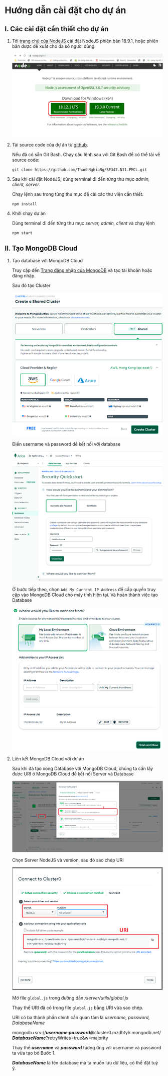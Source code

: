 # Hướng dẫn cài đặt cho dự án

## I. Các cài đặt cần thiết cho dự án

1.  Tới [trang chủ của NodeJS](https://nodejs.org/en/) cài đặt NodeJS phiên bản 18.9.1, hoặc phiên bản được đề xuất cho đa số người dùng.

    ![](./setup/InstallNode.png)

2.  Tải source code của dự án từ [github](https://github.com/ThanhNghiaNg/SE347.N11.PMCL.git).

    Nếu đã có sẵn Git Bash. Chạy câu lệnh sau với Git Bash để có thể tải về source code:

    ```
    git clone https://github.com/ThanhNghiaNg/SE347.N11.PMCL.git
    ```

3.  Sau khi cài đặt NodeJS, dùng terminal đi đến từng thư mục _admin, client, server_.

    Chạy lệnh sau trong từng thư mục để cài các thư viện cần thiết.

    ```
    npm install
    ```

4.  Khởi chạy dự án

    Dùng terminal đi đến từng thư mục _server, admin, client_ và chạy lệnh

    ```
    npm start
    ```

## II. Tạo MongoDB Cloud

1. Tạo database với MongoDB Cloud

   Truy cập đến [Trang đăng nhập của MongoDB](account.mongodb.com) và tạo tài khoản hoặc đăng nhập.

   Sau đó tạo Cluster

   ![](./setup/CreateCluster.png)

   Điền username và password để kết nối với database

   ![](./setup//Account.png)

   Ở bước tiếp theo, chọn `Add My Current IP Address` để cấp quyền truy cập vào MongoDB Cloud cho máy tính hiện tại. Và hoàn thành việc tạo Database

   ![](./setup/AddIP.png)

2. Liên kết MongoDB Cloud với dự án

   Sau khi đã tạo xong Database với MongoDB Cloud, chúng ta cần lấy được URI ở MongoDB Cloud để kết nối Server và Database

   ![](./setup//GetURI.png)

   Chọn Server NodeJS và version, sau đó sao chép URI

   ![](./setup/GetURL_2.png)

   Mở file `global.js` trong đường dẫn _/server/utils/global.js_

   Thay thế URI đã có trong file `global.js` bằng URI vừa sao chép.

   URI có ba thành phần chính cần quan tâm là _username, password, DatabaseName_

   mongodb+srv://**_username_**:**_password_**@cluster0.mzdhtyh.mongodb.net/**_DatabaseName_**?retryWrites=true&w=majority

   Thay thế **_username_** và **_password_** tương ứng với username và password ta vừa tạo bở Bước 1.

   **_DatabaseName_** là tên database mà ta muốn lưu dữ liệu, có thể đặt tuỳ ý.
